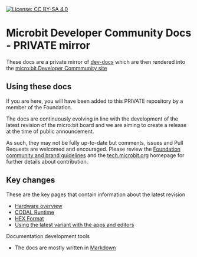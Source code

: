 [![License: CC BY-SA 4.0](https://img.shields.io/badge/License-CC%20BY--SA%204.0-lightgrey.svg)](https://creativecommons.org/licenses/by-sa/4.0/)

# Microbit Developer Community Docs - PRIVATE mirror

These docs are a private mirror of [dev-docs](https://github.com/microbit-foundation/dev-docs) which are then rendered into the [micro:bit Developer Commmunity site](http://tech.microbit.org)

## Using these docs

If you are here, you will have been added to this PRIVATE repository by a member of the Foundation.

The docs are continuously evolving in line with the development of the latest revision of the micro:bit board and we are aiming to create a release at the time of public announcement.

As such, they may not be fully up-to-date but comments, issues and Pull Requests are welcomed and encouraged. Please review the [Foundation community and brand guidelines](https://microbit.org/community/) and the [tech.microbit.org](http://tech.microbit.org) homepage for further details about contribution.

## Key changes
These are the key pages that contain information about the latest revision

- [Hardware overview](hardware/index.md)
- [CODAL Runtime](software/runtime.md)
- [HEX Format](software/hex-format.md)
- [Using the latest variant with the apps and editors](software/testing.md)

Documentation development tools
 - The docs are mostly written in [Markdown](https://github.com/adam-p/markdown-here/wiki/Markdown-Cheatsheet) 
